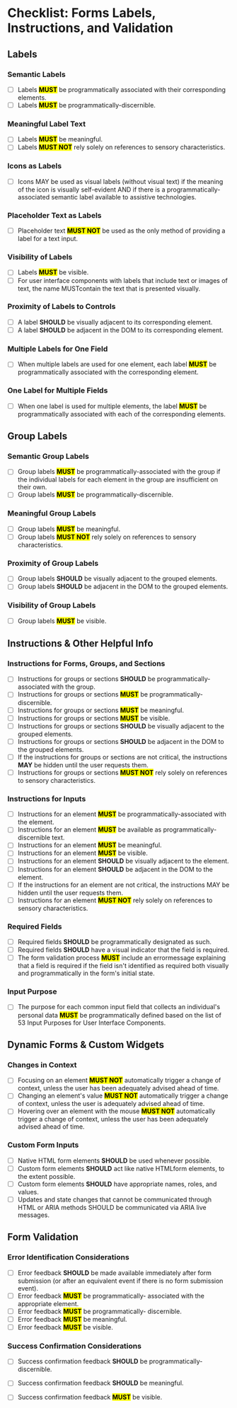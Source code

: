 # Checklist: Forms Labels, Instructions, and Validation

## Labels

### Semantic Labels

- [ ] Labels <mark>**MUST**</mark> be programmatically associated with their corresponding elements.
- [ ] Labels <mark>**MUST**</mark> be programmatically-discernible.

### Meaningful Label Text

- [ ] Labels <mark>**MUST**</mark> be meaningful.
- [ ] Labels <mark>**MUST NOT**</mark> rely solely on references to sensory characteristics.

### Icons as Labels

- [ ] Icons MAY be used as visual labels (without visual text) if the meaning of the icon is visually self-evident
AND if there is a programmatically-associated semantic label available to assistive technologies.

### Placeholder Text as Labels

- [ ] Placeholder text <mark>**MUST NOT**</mark> be used as the only method of providing a label for a text input.

### Visibility of Labels

- [ ] Labels <mark>**MUST**</mark> be visible.
- [ ] For user interface components with labels that include text or images of text, the name MUSTcontain the text that is presented visually.

### Proximity of Labels to Controls

- [ ] A label **SHOULD** be visually adjacent to its corresponding element.
- [ ] A label **SHOULD** be adjacent in the DOM to its corresponding element.

### Multiple Labels for One Field

- [ ] When multiple labels are used for one element, each label <mark>**MUST**</mark> be programmatically associated with the corresponding element.

### One Label for Multiple Fields

- [ ] When one label is used for multiple elements, the label <mark>**MUST**</mark> be programmatically associated with each of the corresponding elements.

## Group Labels

### Semantic Group Labels

- [ ] Group labels <mark>**MUST**</mark> be programmatically-associated with the group if the individual labels for each element in the group are insufficient on their own.
- [ ] Group labels <mark>**MUST**</mark> be programmatically-discernible.

### Meaningful Group Labels

- [ ] Group labels <mark>**MUST**</mark> be meaningful.
- [ ] Group labels <mark>**MUST NOT**</mark> rely solely on references to sensory characteristics.

### Proximity of Group Labels

- [ ] Group labels **SHOULD** be visually adjacent to the grouped elements.
- [ ] Group labels **SHOULD** be adjacent in the DOM to the grouped elements.

### Visibility of Group Labels

- [ ] Group labels <mark>**MUST**</mark> be visible.

## Instructions & Other Helpful Info

### Instructions for Forms, Groups, and Sections

- [ ] Instructions for groups or sections **SHOULD** be programmatically-associated with the group.
- [ ] Instructions for groups or sections <mark>**MUST**</mark> be programmatically-discernible.
- [ ] Instructions for groups or sections <mark>**MUST**</mark> be meaningful.
- [ ] Instructions for groups or sections <mark>**MUST**</mark> be visible.
- [ ] Instructions for groups or sections **SHOULD** be visually adjacent to the grouped elements.
- [ ] Instructions for groups or sections **SHOULD** be adjacent in the DOM to the grouped elements.
- [ ] If the instructions for groups or sections are not critical, the instructions **MAY** be hidden until the user requests them.
- [ ] Instructions for groups or sections <mark>**MUST NOT**</mark> rely solely on references to sensory characteristics.

### Instructions for Inputs

- [ ] Instructions for an element <mark>**MUST**</mark> be programmatically-associated with the element.
- [ ] Instructions for an element <mark>**MUST**</mark> be available as programmatically-discernible text.
- [ ] Instructions for an element <mark>**MUST**</mark> be meaningful.
- [ ] Instructions for an element <mark>**MUST**</mark> be visible.
- [ ] Instructions for an element **SHOULD** be visually adjacent to the element.
- [ ] Instructions for an element **SHOULD** be adjacent in the DOM to the element.
- [ ] If the instructions for an element are not critical, the instructions MAY be hidden until the user requests them.
- [ ] Instructions for an element <mark>**MUST NOT**</mark> rely solely on references to sensory characteristics.

### Required Fields

- [ ] Required fields **SHOULD** be programmatically designated as such.
- [ ] Required fields **SHOULD** have a visual indicator that the field is required.
- [ ] The form validation process <mark>**MUST**</mark> include an errormessage explaining that a field is required if the field isn't identified as required both visually and programmatically in the form's initial state.

### Input Purpose

- [ ] The purpose for each common input field that collects an individual's personal data <mark>**MUST**</mark> be programmatically defined based on the list of 53
Input Purposes for User Interface Components.

## Dynamic Forms & Custom Widgets

### Changes in Context

- [ ] Focusing on an element <mark>**MUST NOT**</mark> automatically trigger a change of context, unless the user has been adequately advised ahead of time.
- [ ] Changing an element's value <mark>**MUST NOT**</mark> automatically trigger a change of context, unless the user is adequately advised ahead of time.
- [ ] Hovering over an element with the mouse <mark>**MUST NOT**</mark> automatically trigger a change of context, unless the user has been adequately advised ahead of time.

### Custom Form Inputs

- [ ] Native HTML form elements **SHOULD** be used whenever possible.
- [ ] Custom form elements **SHOULD** act like native HTMLform elements, to the extent possible.
- [ ] Custom form elements **SHOULD** have appropriate names, roles, and values.
- [ ] Updates and state changes that cannot be communicated through HTML or ARIA methods
SHOULD be communicated via ARIA live messages.

## Form Validation

### Error Identification Considerations

- [ ] Error feedback **SHOULD** be made available immediately after form submission (or after an equivalent event if there is no form submission event).
- [ ] Error feedback <mark>**MUST**</mark> be programmatically- associated with the appropriate element.
- [ ] Error feedback <mark>**MUST**</mark> be programmatically- discernible.
- [ ] Error feedback <mark>**MUST**</mark> be meaningful.
- [ ] Error feedback <mark>**MUST**</mark> be visible.

### Success Confirmation Considerations

- [ ] Success confirmation feedback **SHOULD** be programmatically-discernible.
- [ ] Success confirmation feedback **SHOULD** be meaningful.
- [ ] Success confirmation feedback <mark>**MUST**</mark> be visible.

